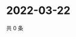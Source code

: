 # 2022-03-22

共 0 条

<!-- BEGIN WEIBO -->
<!-- 最后更新时间 Tue Mar 22 2022 11:16:28 GMT+0800 (China Standard Time) -->

<!-- END WEIBO -->
